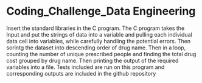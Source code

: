 # Coding_Challenge_Data Engineering
Insert the standard libraries in the C program.
The C program takes the Input and put the strings of data into a variable and pulling each individual data cell into variables, while carefully handling the potential errors. 
Then sorintg the dataset into descending order of drug name.
Then in a loop, counting the number of unique prescribed people and finding the total drug cost grouped by drug name.
Then printing the output of the required variables into a file.
Tests included are run on this program and corresponding outputs are included in the github repository

